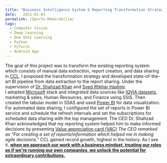 ```yaml
---
title: "Business Intelligence System & Reporting Transformation Strategy"
date:   2021-01-01
permalink: /Sports-Memorabilia/
tags:
  - Computer Vision
  - Deep Learning
  - One-Shot Learning
  - Python
  - PyTorch
  - Android App
---
```


The goal of this project was to transform the existing reporting system which consists of manual data extraction, report creation, and data sharing in [CCL](https://www.linkedin.com/company/ccl-pharmaceuticals). I proposed the transformation strategy and developed state-of-the-art BI pipeline from data extraction to the report sharing. Under the supervision of [Dr. Shahzad Khan](https://www.linkedin.com/in/shahzad-khan-14372226) and [Syed Iftikhar Hashmi](https://www.linkedin.com/in/farhan-hashmi-72705627).
\
I adopted [Microsoft](https://www.microsoft.com/en-pk) stack and integrated data sources like [IQVIA datasets](https://www.linkedin.com/company/iqvia), marketing & sales, Human Resources, and Finance using SSIS. Then created the tabular model in SSAS and used [Power BI](https://www.microsoft.com/en-us/power-platform/products/power-bi) for data visualization. 
For automated data sharing, I configured the set of reports in Power BI service and schedule the refresh intervals and set the subscriptions for scheduled data sharing with the top management. 
The CEO Dr. Shahzad Khan acknowledged that my reporting system helped him to make informed decisions by presenting [Value appreciation card (VAC)](https://www.linkedin.com/posts/dataguy-ali_bisuccessstories-bianalyst-ccl-activity-7234109955044204544-5T8y?utm_source=share&utm_medium=member_desktop) 
*The CEO remarked as "For creating a set of reports/information which helped me in making agile decisions."* CCL gained record growth, highest in the history. 
As I see it, <ins>**when we approach our work with a business mindset, treating our roles as if we're running our own companies, we unlock the potential for extraordinary contributions.**</ins>
